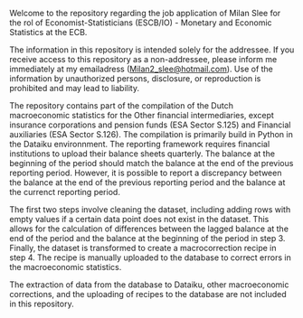 Welcome to the repository regarding the job application of Milan Slee for the rol of Economist-Statisticians (ESCB/IO) - Monetary and Economic Statistics at the ECB.

The information in this repository is intended solely for the addressee. If you receive access to this repository as a non-addressee, please inform me immediately at my emailadress (Milan2_slee@hotmail.com). Use of the information by unauthorized persons, disclosure, or reproduction is prohibited and may lead to liability.

The repository contains part of the compilation of the Dutch macroeconomic statistics for the Other financial intermediaries, except insurance corporations and pension funds (ESA Sector S.125) and Financial auxiliaries (ESA Sector S.126). The compilation is primarily build in Python in the Dataiku environnment. The reporting framework requires financial institutions to upload their balance sheets quarterly. The balance at the beginning of the period should match the balance at the end of the previous reporting period. However, it is possible to report a discrepancy between the balance at the end of the previous reporting period and the balance at the currenct reporting period.

The first two steps involve cleaning the dataset, including adding rows with empty values if a certain data point does not exist in the dataset. This allows for the calculation of differences between the lagged balance at the end of the period and the balance at the beginning of the period in step 3. Finally, the dataset is transformed to create a macrocorrection recipe in step 4. The recipe is manually uploaded to the database to correct errors in the macroeconomic statistics.

The extraction of data from the database to Dataiku, other macroeconomic corrections, and the uploading of recipes to the database are not included in this repository.
